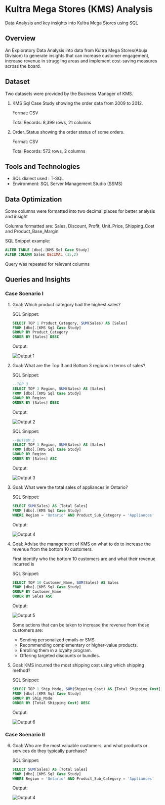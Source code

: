 # Kultra Mega Stores (KMS) Analysis 
Data Analysis and key insights into Kultra Mega Stores using SQL

## Overview
An Exploratory Data Analysis into data from Kultra Mega Stores(Abuja Division) to generate insights that can increase customer engagement, increase revenue in struggling areas and implement cost-saving measures across the board.

## Dataset
Two datasets were provided by the Business Manager of KMS. 
1. KMS Sql Case Study showing the order data from 2009 to 2012.
   
   Format: CSV
   
   Total Records: 8,399 rows, 21 columns
2. Order_Status showing the order status of some orders.
   
   Format: CSV
   
   Total Records: 572 rows, 2 columns

## Tools and Technologies
- SQL dialect used : T-SQL
- Environment: SQL Server Management Studio (SSMS)

## Data Optimization
Some columns were formatted into two decimal places for better analysis and insight

Columns formatted are: Sales, Discount, Profit, Unit_Price, Shipping_Cost and Product_Base_Margin

SQL Snippet example:
``` SQL
ALTER TABLE [dbo].[KMS Sql Case Study]
ALTER COLUMN Sales DECIMAL (15,2)
```

Query was repeated for relevant columns

## Queries and Insights
### Case Scenario I
1. Goal: Which product category had the highest sales?
   
   SQL Snippet:
   ``` SQL
   SELECT TOP 1 Product_Category, SUM(Sales) AS [Sales]
   FROM [dbo].[KMS Sql Case Study]
   GROUP BY Product_Category
   ORDER BY [Sales] DESC
   ```

   Output:

   ![Output 1](https://github.com/user-attachments/assets/c4a1a851-2787-4e6e-a897-e40539324b59)



2. Goal: What are the Top 3 and Bottom 3 regions in terms of sales?

   SQL Snippet:
   ``` SQL
   --TOP 3
   SELECT TOP 3 Region, SUM(Sales) AS [Sales]
   FROM [dbo].[KMS Sql Case Study]
   GROUP BY Region
   ORDER BY [Sales] DESC
   ```

   Output:

   ![Output 2](https://github.com/user-attachments/assets/69dd1b9a-5d63-4c4b-9f17-d6ecc28f3788)


   SQL Snippet:
   ``` SQL
   --BOTTOM 3
   SELECT TOP 3 Region, SUM(Sales) AS [Sales]
   FROM [dbo].[KMS Sql Case Study]
   GROUP BY Region
   ORDER BY [Sales] ASC
   ```

   Output:

   ![Output 3](https://github.com/user-attachments/assets/21c86c10-da6c-4ed3-9789-c2674e64713c)


3. Goal: What were the total sales of appliances in Ontario?
   
   SQL Snippet:
   ``` SQL
   SELECT SUM(Sales) AS [Total Sales]
   FROM [dbo].[KMS Sql Case Study]
   WHERE Region = 'Ontario' AND Product_Sub_Category = 'Appliances'
   ```

   Output:

   ![Output 4](https://github.com/user-attachments/assets/266f61af-c7de-46df-95f9-2b7de604eb1f)

4. Goal:  Advise the management of KMS on what to do to increase the revenue from the bottom 10 customers.

   First identify who the bottom 10 customers are and what their revenue incurred is
   
   SQL Snippet:
   ``` SQL
   SELECT TOP 10 Customer_Name, SUM(Sales) AS Sales
   FROM [dbo].[KMS Sql Case Study]
   GROUP BY Customer_Name
   ORDER BY Sales ASC
   ```

   Output:

   ![Output 5](https://github.com/user-attachments/assets/56816368-6eb3-459b-9f50-e2add18fc753)


   Some actions that can be taken to increase the revenue from these customers are:
   - Sending personalized emails or SMS.
   - Recommending complementary or higher-value products.
   - Enrolling them in a loyalty program.
   - Offering targeted discounts or bundles.

5. Goal: KMS incurred the most shipping cost using which shipping method? 
   
   SQL Snippet:
   ``` SQL
   SELECT TOP 1 Ship_Mode, SUM(Shipping_Cost) AS [Total Shipping Cost]
   FROM [dbo].[KMS Sql Case Study]
   GROUP BY Ship_Mode
   ORDER BY [Total Shipping Cost] DESC
   ```

   Output:

   ![Output 6](https://github.com/user-attachments/assets/abb5ada3-79f1-4017-8478-4c804d10d1ed)

### Case Scenario II
6. Goal: Who are the most valuable customers, and what products or services do they typically purchase?
   
   SQL Snippet:
   ``` SQL
   SELECT SUM(Sales) AS [Total Sales]
   FROM [dbo].[KMS Sql Case Study]
   WHERE Region = 'Ontario' AND Product_Sub_Category = 'Appliances'
   ```

   Output:

   ![Output 4](https://github.com/user-attachments/assets/266f61af-c7de-46df-95f9-2b7de604eb1f)



